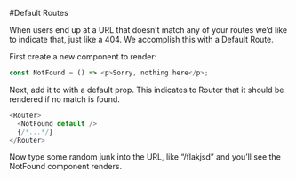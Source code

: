 #Default Routes

When users end up at a URL that doesn’t match any of your routes we’d like to indicate that, just like a 404. We accomplish this with a Default Route.

First create a new component to render:

```javascript
const NotFound = () => <p>Sorry, nothing here</p>;
```

Next, add it to <Router> with a default prop. This indicates to Router that it should be rendered if no match is found.

```javascript
<Router>
  <NotFound default />
  {/*...*/}
</Router>
```

Now type some random junk into the URL, like “/flakjsd” and you’ll see the NotFound component renders.

